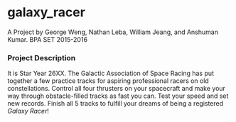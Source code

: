 # galaxy_racer

A Project by George Weng, Nathan Leba, William Jeang, and Anshuman Kumar. 
BPA SET 2015-2016

### Project Description 
It is Star Year 26XX. The Galactic Association of Space Racing has put together a few practice tracks for aspiring professional racers on old constellations. Control all four thrusters on your spacecraft and make your way through obstacle-filled tracks as fast you can. Test your speed and set new records. Finish all 5 tracks to fulfill your dreams of being a  registered *Galaxy Racer*!
